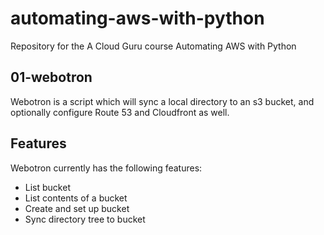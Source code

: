 # automating-aws-with-python
Repository for the A Cloud Guru course Automating AWS with Python

## 01-webotron

Webotron is a script which will sync a local directory to an s3 bucket, and optionally configure Route 53 and Cloudfront as well.

## Features

Webotron currently has the following features:

- List bucket
- List contents of a bucket
- Create and set up bucket
- Sync directory tree to bucket
